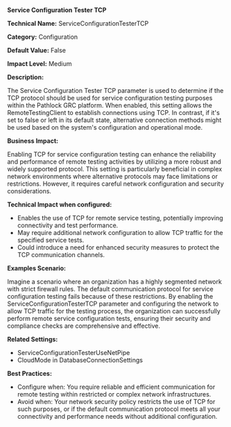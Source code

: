 **Service Configuration Tester TCP**

**Technical Name:** ServiceConfigurationTesterTCP

**Category:** Configuration

**Default Value:** False

**Impact Level:** Medium

**Description:**

The Service Configuration Tester TCP parameter is used to determine if the TCP protocol should be used for service configuration testing purposes within the Pathlock GRC platform. When enabled, this setting allows the RemoteTestingClient to establish connections using TCP. In contrast, if it's set to false or left in its default state, alternative connection methods might be used based on the system's configuration and operational mode.

**Business Impact:**

Enabling TCP for service configuration testing can enhance the reliability and performance of remote testing activities by utilizing a more robust and widely supported protocol. This setting is particularly beneficial in complex network environments where alternative protocols may face limitations or restrictions. However, it requires careful network configuration and security considerations.

**Technical Impact when configured:**

- Enables the use of TCP for remote service testing, potentially improving connectivity and test performance.
- May require additional network configuration to allow TCP traffic for the specified service tests.
- Could introduce a need for enhanced security measures to protect the TCP communication channels.

**Examples Scenario:**

Imagine a scenario where an organization has a highly segmented network with strict firewall rules. The default communication protocol for service configuration testing fails because of these restrictions. By enabling the ServiceConfigurationTesterTCP parameter and configuring the network to allow TCP traffic for the testing process, the organization can successfully perform remote service configuration tests, ensuring their security and compliance checks are comprehensive and effective.

**Related Settings:**

- ServiceConfigurationTesterUseNetPipe
- CloudMode in DatabaseConnectionSettings

**Best Practices:** 

- Configure when: You require reliable and efficient communication for remote testing within restricted or complex network infrastructures.
- Avoid when: Your network security policy restricts the use of TCP for such purposes, or if the default communication protocol meets all your connectivity and performance needs without additional configuration.